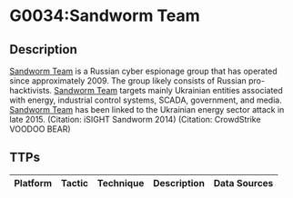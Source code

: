 # G0034:Sandworm Team

## Description

[Sandworm Team](https://attack.mitre.org/groups/G0034) is a Russian cyber espionage group that has operated since approximately 2009. The group likely consists of Russian pro-hacktivists. [Sandworm Team](https://attack.mitre.org/groups/G0034) targets mainly Ukrainian entities associated with energy, industrial control systems, SCADA, government, and media. [Sandworm Team](https://attack.mitre.org/groups/G0034) has been linked to the Ukrainian energy sector attack in late 2015.
 (Citation: iSIGHT Sandworm 2014) (Citation: CrowdStrike VOODOO BEAR)

## TTPs

|Platform|Tactic|Technique|Description|Data Sources|
|---|---|---|---|---|
